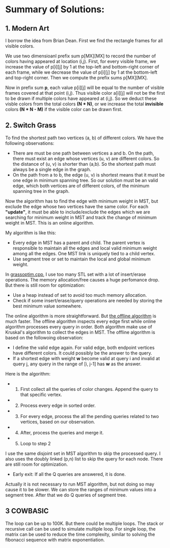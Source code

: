 # Summary of Solutions:

## 1.  Modern Art

I borrow the idea from Brian Dean.  First we find the rectangle frames for all visible colors.

We use two dimensioanl prefix sum p[MX][MX] to record the number of colors having appeared at location (i,j).  First, for every visible frame, we increase the value of p[i][j] by 1 at the top-left and bottom-right corner of each frame, while we decrease the value of p[i][j] by 1 at the bottom-left and top-right corner. Then we compute the prefix sums p[MX][MX].

Now in prefix sum **p**, each value p[i][j] will be equal to the number of visible frames covered at that point (i,j). Thus visible color a[i][j] will not be the first to be drawn if multiple colors have appeared at (i,j).  So we deduct these visble colors from the total colors **(N * N)**, or we increase the total **invisible** colors **(N * N - M)** if the visible color can be drawn first. 

## 2. Switch Grass

To find the shortest path two vertices (a, b) of different colors. We have the following observations:

- There are must be one path between vertices a and b.  On the path, there must exist an edge whose vertices (u, v) are different colors.  So the distance of (u, v) is shorter than (a,b).  So the shortest path must always be a single edge in the graph.
- On the path from a to b, the edge (u, v) is shortest means that it must be one edge in minimum spanning tree.  So our solution must be an valid edge, which both vertices are of different colors, of the minimum spanning tree in the graph.

Now the algorithm has to find the edge with minimum weight in MST, but exclude the edge whose two vertices have the same color.  For each **"update"**, it must be able to include/exclude the edges which we are searching for minimum weight in MST and track the change of minimum weight in MST. This is an online algorithm.

My algorithm is like this:

- Every edge in MST has a parent and child.  The parent vertex is responsible to maintain all the edges and local valid minimum weight among all the edges.  One MST link is uniquely tied to a child vertex.
- Use segment tree or set to maintain the local and global minimum weight.

In [grassoptim.cpp](grassoptim.cpp), I use too many STL set with a lot of insert/erase operations.  The memory allocation/free causes a huge perfomance drop.  But there is still room for optimization:

- Use a heap instead of set to avoid too much memory allocation.
- Check if some insert/erase/query operations are needed by storing the best minimum value somewhere.

The online algorithm is more straightforward.  But [the offline algorithm](grass.cpp) is much faster.  The offline algorithm inspects every edge first while online algorithm processes every query in order.  Both algorithm make use of Kruskal's algorithm to collect the edges in MST.  The offline algorithm is based on the followoing observation:

- I define the valid edge again.  For valid edge, both endpoint vertices have different colors.  It could possibly be the answer to the query.
- If a shortest edge with weight **w** become valid at query i and invalid at query j, any query in the range of [i, j-1] has **w** as the answer. 

Here is the algorithm:
- 1. First collect all the queries of color changes.  Append the query to that specific vertex.
- 2. Process every edge in sorted order.
- 3. For every edge, process the all the pending queries related to two vertices, based on our observation.
- 4. After, process the queries and merge it.
- 5. Loop to step 2

I use the same disjoint set in MST algorithm to skip the processed query.  I also uses the doubly linked (p,n) list to skip the query for each node.  There are still room for optimization.

- Early exit: If all the Q queries are answered, it is done.

Actually it is not necessary to run MST algorithm, but not doing so may cause it to be slower.  We can store the ranges of minimum values into a segment tree.  After that we do Q queries of segment tree.

## 3 COWBASIC

The loop can be up to 100K. But there could be multiple loops.  The stack or recursive call can be used to simulate multiple loop.  For single loop, the matrix can be used to reduce the time complexity, similar to solving the fibonacci sequence with matrix exponentiation.


